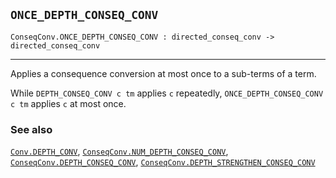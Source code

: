 ## `ONCE_DEPTH_CONSEQ_CONV`

``` hol4
ConseqConv.ONCE_DEPTH_CONSEQ_CONV : directed_conseq_conv -> directed_conseq_conv
```

------------------------------------------------------------------------

Applies a consequence conversion at most once to a sub-terms of a term.

While `DEPTH_CONSEQ_CONV c tm` applies `c` repeatedly,
`ONCE_DEPTH_CONSEQ_CONV c tm` applies `c` at most once.

### See also

[`Conv.DEPTH_CONV`](#Conv.DEPTH_CONV),
[`ConseqConv.NUM_DEPTH_CONSEQ_CONV`](#ConseqConv.NUM_DEPTH_CONSEQ_CONV),
[`ConseqConv.DEPTH_CONSEQ_CONV`](#ConseqConv.DEPTH_CONSEQ_CONV),
[`ConseqConv.DEPTH_STRENGTHEN_CONSEQ_CONV`](#ConseqConv.DEPTH_STRENGTHEN_CONSEQ_CONV)
